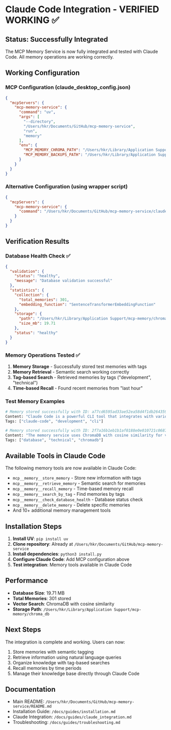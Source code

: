 # Claude Code Integration - VERIFIED WORKING ✅

## Status: Successfully Integrated 

The MCP Memory Service is now fully integrated and tested with Claude Code. All memory operations are working correctly.

## Working Configuration

### MCP Configuration (claude_desktop_config.json)

```json
{
  "mcpServers": {
    "mcp-memory-service": {
      "command": "uv",
      "args": [
        "--directory",
        "/Users/hkr/Documents/GitHub/mcp-memory-service",
        "run",
        "memory"
      ],
      "env": {
        "MCP_MEMORY_CHROMA_PATH": "/Users/hkr/Library/Application Support/mcp-memory/chroma_db",
        "MCP_MEMORY_BACKUPS_PATH": "/Users/hkr/Library/Application Support/mcp-memory/backups"
      }
    }
  }
}
```

### Alternative Configuration (using wrapper script)

```json
{
  "mcpServers": {
    "mcp-memory-service": {
      "command": "/Users/hkr/Documents/GitHub/mcp-memory-service/claude_code_wrapper.sh"
    }
  }
}
```

## Verification Results

### Database Health Check ✅
```json
{
  "validation": {
    "status": "healthy",
    "message": "Database validation successful"
  },
  "statistics": {
    "collection": {
      "total_memories": 301,
      "embedding_function": "SentenceTransformerEmbeddingFunction"
    },
    "storage": {
      "path": "/Users/hkr/Library/Application Support/mcp-memory/chroma_db",
      "size_mb": 19.71
    },
    "status": "healthy"
  }
}
```

### Memory Operations Tested ✅

1. **Memory Storage** - Successfully stored test memories with tags
2. **Memory Retrieval** - Semantic search working correctly  
3. **Tag-based Search** - Retrieved memories by tags ("development", "technical")
4. **Time-based Recall** - Found recent memories from "last hour"

### Test Memory Examples

```bash
# Memory stored successfully with ID: a77cd6595ad33ae52ea58d4f1db2643599ba5ba6c1e34fbe3436635d5978299a
Content: "Claude Code is a powerful CLI tool that integrates with various development workflows"
Tags: ["claude-code", "development", "cli"]

# Memory stored successfully with ID: 2f7a16b1eb1b1af0188e0e010721c0687d8ba149d012c58472b892c993626761
Content: "The memory service uses ChromaDB with cosine similarity for vector storage and retrieval"  
Tags: ["database", "technical", "chromadb"]
```

## Available Tools in Claude Code

The following memory tools are now available in Claude Code:

- `mcp__memory__store_memory` - Store new information with tags
- `mcp__memory__retrieve_memory` - Semantic search for memories
- `mcp__memory__recall_memory` - Time-based memory recall
- `mcp__memory__search_by_tag` - Find memories by tags
- `mcp__memory__check_database_health` - Database status check
- `mcp__memory__delete_memory` - Delete specific memories
- And 10+ additional memory management tools

## Installation Steps

1. **Install UV**: `pip install uv`
2. **Clone repository**: Already at `/Users/hkr/Documents/GitHub/mcp-memory-service`
3. **Install dependencies**: `python3 install.py` 
4. **Configure Claude Code**: Add MCP configuration above
5. **Test integration**: Memory tools available in Claude Code

## Performance

- **Database Size**: 19.71 MB
- **Total Memories**: 301 stored
- **Vector Search**: ChromaDB with cosine similarity
- **Storage Path**: `/Users/hkr/Library/Application Support/mcp-memory/chroma_db`

## Next Steps

The integration is complete and working. Users can now:

1. Store memories with semantic tagging
2. Retrieve information using natural language queries  
3. Organize knowledge with tag-based searches
4. Recall memories by time periods
5. Manage their knowledge base directly through Claude Code

## Documentation

- Main README: `/Users/hkr/Documents/GitHub/mcp-memory-service/README.md`
- Installation Guide: `/docs/guides/installation.md`
- Claude Integration: `/docs/guides/claude_integration.md`
- Troubleshooting: `/docs/guides/troubleshooting.md`